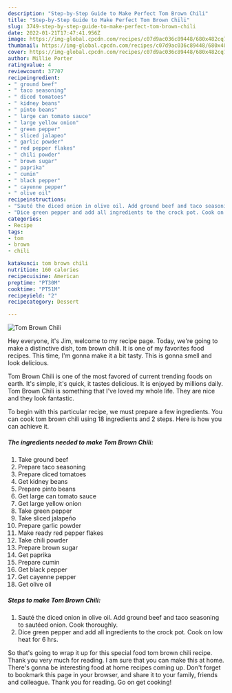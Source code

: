 ```yaml
---
description: "Step-by-Step Guide to Make Perfect Tom Brown Chili"
title: "Step-by-Step Guide to Make Perfect Tom Brown Chili"
slug: 3749-step-by-step-guide-to-make-perfect-tom-brown-chili
date: 2022-01-21T17:47:41.956Z
image: https://img-global.cpcdn.com/recipes/c07d9ac036c89448/680x482cq70/tom-brown-chili-recipe-main-photo.jpg
thumbnail: https://img-global.cpcdn.com/recipes/c07d9ac036c89448/680x482cq70/tom-brown-chili-recipe-main-photo.jpg
cover: https://img-global.cpcdn.com/recipes/c07d9ac036c89448/680x482cq70/tom-brown-chili-recipe-main-photo.jpg
author: Millie Porter
ratingvalue: 4
reviewcount: 37707
recipeingredient:
- " ground beef"
- " taco seasoning"
- " diced tomatoes"
- " kidney beans"
- " pinto beans"
- " large can tomato sauce"
- " large yellow onion"
- " green pepper"
- " sliced jalapeo"
- " garlic powder"
- " red pepper flakes"
- " chili powder"
- " brown sugar"
- " paprika"
- " cumin"
- " black pepper"
- " cayenne pepper"
- " olive oil"
recipeinstructions:
- "Sauté the diced onion in olive oil. Add ground beef and taco seasoning to sautéed onion. Cook thoroughly."
- "Dice green pepper and add all ingredients to the crock pot. Cook on low heat for 6 hrs."
categories:
- Recipe
tags:
- tom
- brown
- chili

katakunci: tom brown chili 
nutrition: 160 calories
recipecuisine: American
preptime: "PT30M"
cooktime: "PT51M"
recipeyield: "2"
recipecategory: Dessert

---
```



![Tom Brown Chili](https://img-global.cpcdn.com/recipes/c07d9ac036c89448/680x482cq70/tom-brown-chili-recipe-main-photo.jpg)

Hey everyone, it's Jim, welcome to my recipe page. Today, we're going to make a distinctive dish, tom brown chili. It is one of my favorites food recipes. This time, I'm gonna make it a bit tasty. This is gonna smell and look delicious.



Tom Brown Chili is one of the most favored of current trending foods on earth. It's simple, it's quick, it tastes delicious. It is enjoyed by millions daily. Tom Brown Chili is something that I've loved my whole life. They are nice and they look fantastic.


To begin with this particular recipe, we must prepare a few ingredients. You can cook tom brown chili using 18 ingredients and 2 steps. Here is how you can achieve it.

<!--inarticleads1-->

##### The ingredients needed to make Tom Brown Chili:

1. Take  ground beef
1. Prepare  taco seasoning
1. Prepare  diced tomatoes
1. Get  kidney beans
1. Prepare  pinto beans
1. Get  large can tomato sauce
1. Get  large yellow onion
1. Take  green pepper
1. Take  sliced jalapeño
1. Prepare  garlic powder
1. Make ready  red pepper flakes
1. Take  chili powder
1. Prepare  brown sugar
1. Get  paprika
1. Prepare  cumin
1. Get  black pepper
1. Get  cayenne pepper
1. Get  olive oil




<!--inarticleads2-->

##### Steps to make Tom Brown Chili:

1. Sauté the diced onion in olive oil. Add ground beef and taco seasoning to sautéed onion. Cook thoroughly.
1. Dice green pepper and add all ingredients to the crock pot. Cook on low heat for 6 hrs.




So that's going to wrap it up for this special food tom brown chili recipe. Thank you very much for reading. I am sure that you can make this at home. There's gonna be interesting food at home recipes coming up. Don't forget to bookmark this page in your browser, and share it to your family, friends and colleague. Thank you for reading. Go on get cooking!
